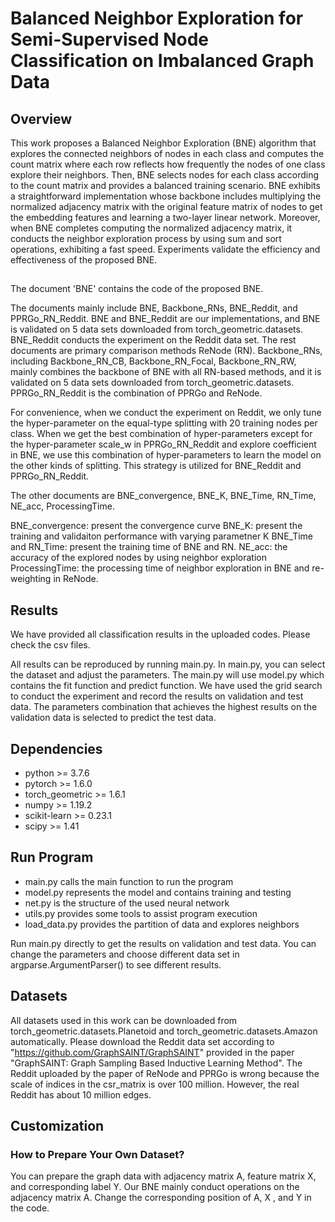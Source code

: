 # Balanced Neighbor Exploration for Semi-Supervised Node Classification on Imbalanced Graph Data

## Overview

This work proposes a Balanced Neighbor Exploration (BNE) algorithm that explores the connected neighbors of nodes in each class and computes the count matrix where each row reflects how frequently the nodes of one class explore their neighbors. Then, BNE selects nodes for each class according to the count matrix and provides a balanced training scenario. BNE exhibits a straightforward implementation whose backbone includes multiplying the normalized adjacency matrix with the original feature matrix of nodes to get the embedding features and learning a two-layer linear network. Moreover, when BNE completes computing the normalized adjacency matrix, it conducts the neighbor exploration process by using sum and sort operations, exhibiting a fast speed. Experiments validate the efficiency and effectiveness of the proposed BNE.

##
The document 'BNE' contains the code of the proposed BNE.

The documents mainly include BNE, Backbone_RNs, BNE_Reddit, and PPRGo_RN_Reddit. BNE and BNE_Reddit are our implementations, and BNE is validated on 5 data sets downloaded from torch_geometric.datasets. BNE_Reddit conducts the experiment on the Reddit data set. The rest documents are primary comparison methods ReNode (RN). Backbone_RNs, including Backbone_RN_CB, Backbone_RN_Focal, Backbone_RN_RW, mainly combines the backbone of BNE with all RN-based methods, and it is validated on 5 data sets downloaded from torch_geometric.datasets. PPRGo_RN_Reddit is the combination of PPRGo and ReNode.

For convenience, when we conduct the experiment on Reddit, we only tune the hyper-parameter on the equal-type splitting with 20 training nodes per class. When we get the best combination of hyper-parameters except for the hyper-parameter scale_w in PPRGo_RN_Reddit and explore coefficient in BNE, we use this combination of hyper-parameters to learn the model on the other kinds of splitting. This strategy is utilized for BNE_Reddit and PPRGo_RN_Reddit.

The other documents are BNE_convergence, BNE_K, BNE_Time, RN_Time, NE_acc, ProcessingTime.

BNE_convergence: present the convergence curve
BNE_K: present the training and validaiton performance with varying parametner K
BNE_Time and RN_Time: present the training time of BNE and RN.
NE_acc: the accuracy of the explored nodes by using neighbor exploration
ProcessingTime: the processing time of neighbor exploration in BNE and re-weighting in ReNode.


## Results

We have provided all classification results in the uploaded codes. Please check the csv files.

All results can be reproduced by running main.py. In main.py, you can select the dataset and adjust the parameters. The main.py will use model.py which contains the fit function and predict function. We have used the grid search to conduct the experiment and record the results on validation and test data. The parameters combination that achieves the highest results on the validation data is selected to predict the test data. 


## Dependencies

* python >= 3.7.6
* pytorch >= 1.6.0
* torch_geometric >= 1.6.1
* numpy >= 1.19.2
* scikit-learn >= 0.23.1
* scipy >= 1.41

## Run Program

* main.py calls the main function to run the program
* model.py represents the model and contains training and testing
* net.py is the structure of the used neural network
* utils.py provides some tools to assist program execution 
* load_data.py provides the partition of data and explores neighbors

Run main.py directly to get the results on validation and test data. You can change the parameters and choose different data set in argparse.ArgumentParser() to see different results. 

## Datasets

All datasets used in this work can be downloaded from torch_geometric.datasets.Planetoid and torch_geometric.datasets.Amazon automatically. Please download the Reddit data set according to "https://github.com/GraphSAINT/GraphSAINT" provided in the paper "GraphSAINT: Graph Sampling Based Inductive Learning Method". The Reddit uploaded by the paper of ReNode and PPRGo is wrong because the scale of indices in the csr_matrix is over 100 million. However, the real Reddit has about 10 million edges.

## Customization

### How to Prepare Your Own Dataset?

You can prepare the graph data with adjacency matrix A, feature matrix X, and corresponding label Y. Our BNE mainly conduct operations  on the adjacency matrix A. Change the corresponding position of A, X , and Y in the code.



